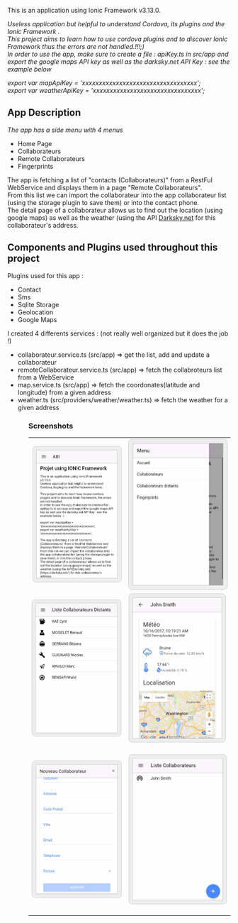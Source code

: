 This is an application using Ionic Framework v3.13.0.

*Useless application but helpful to understand Cordova, its plugins and the Ionic Framework .*<br>
*This project aims to learn how to use cordova plugins and to discover Ionic Framework thus the errors are not handled.!!!;)*<br>
*In order to use the app, make sure to create a file : apiKey.ts in src/app and export the google maps API key as well as the darksky.net API Key : see the example below*<br>

 *export var mapApiKey = 'xxxxxxxxxxxxxxxxxxxxxxxxxxxxxxxxxx';<br>
export var weatherApiKey = 'xxxxxxxxxxxxxxxxxxxxxxxxxxxxxxxx';*

## App Description

*The app has a side menu with 4 menus*<br>
<ul>
  <li>Home Page</li>
  <li>Collaborateurs</li>
  <li>Remote Collaborateurs</li>
  <li>Fingerprints</li>
</ul>

The app is fetching a list of "contacts (Collaborateurs)" from a RestFul WebService and displays them in a page "Remote Collaborateurs".<br>
From this list we can import the collaborateur into the app collaborateur list (using the storage plugin to save them) or into the contact phone.<br>
The detail page of a collaborateur allows us to find out the location (using google maps) as well as the weather (using the API [Darksky.net](https://darksky.net/) for this collaborateur's address.


## Components and Plugins used throughout this project

Plugins used for this app : <br>
<ul>
  <li>Contact</li>
  <li>Sms</li>
  <li>Sqlite Storage</li>
  <li>Geolocation</li>
  <li>Google Maps</li>
</ul>

I created 4 differents services : (not really well organized but it does the job !)
<ul>
  <li>collaborateur.service.ts (src/app) => get the list, add and update a collaborateur</li>
  <li>remoteCollaborateur.service.ts (src/app) => fetch the collabroteurs list from a WebService</li>
  <li>map.service.ts (src/app) => fetch the coordonates(latitude and longitude) from a given address</li>
  <li>weather.ts (src/providers/weather/weather.ts) => fetch the weather for a given address</li>
<ul>
  


<h3>Screenshots</h3>
<table>
  <tr>
    <td>
      <img src="/screenshot/accueil.PNG" width="400">
    </td>
    <td>
      <img src="/screenshot/menu.PNG" width="400">
    </td>
  </tr>
    <tr>
    <td>
      <img src="/screenshot/collaboList.PNG" width="400">
    </td>
    <td>
      <img src="/screenshot/detail.PNG" width="400">
    </td>
  </tr>
        <tr>
    <td>
      <img src="/screenshot/newCollabo.PNG" width="400">
    </td>
    <td>
      <img src="/screenshot/collabo.PNG" width="400">
    </td>
  </tr>

  </table>



